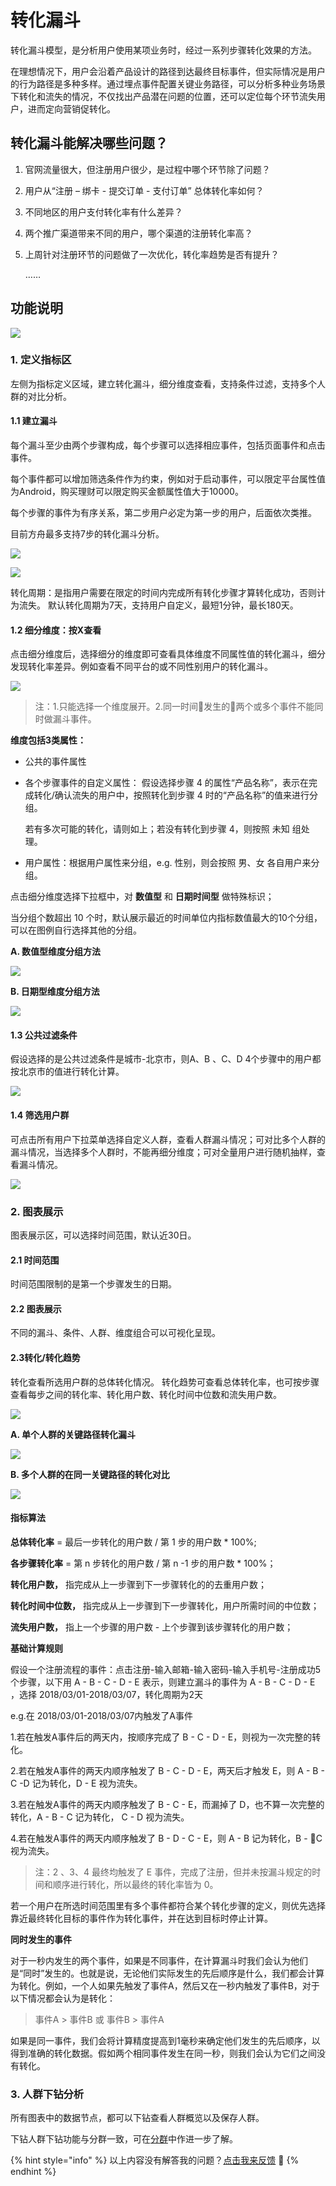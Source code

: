 # 转化漏斗

转化漏斗模型，是分析用户使用某项业务时，经过一系列步骤转化效果的方法。

在理想情况下，用户会沿着产品设计的路径到达最终目标事件，但实际情况是用户的行为路径是多种多样。通过埋点事件配置关键业务路径，可以分析多种业务场景下转化和流失的情况，不仅找出产品潜在问题的位置，还可以定位每个环节流失用户，进而定向营销促转化。

## 转化漏斗能解决哪些问题？

1. 官网流量很大，但注册用户很少，是过程中哪个环节除了问题？
2. 用户从“注册 – 绑卡 - 提交订单 - 支付订单” 总体转化率如何？
3. 不同地区的用户支付转化率有什么差异？
4. 两个推广渠道带来不同的用户，哪个渠道的注册转化率高？
5. 上周针对注册环节的问题做了一次优化，转化率趋势是否有提升？

   ……

## 功能说明

![](../../.gitbook/assets/image%20%28203%29.png)

### 1. 定义指标区

左侧为指标定义区域，建立转化漏斗，细分维度查看，支持条件过滤，支持多个人群的对比分析。

#### 1.1 建立漏斗

每个漏斗至少由两个步骤构成，每个步骤可以选择相应事件，包括页面事件和点击事件。

每个事件都可以增加筛选条件作为约束，例如对于启动事件，可以限定平台属性值为Android，购买理财可以限定购买金额属性值大于10000。

每个步骤的事件为有序关系，第二步用户必定为第一步的用户，后面依次类推。

目前方舟最多支持7步的转化漏斗分析。

![ ](https://imguserradar.analysys.cn/fangzhou/img/2018/08/201808131456479578.png)

![ ](https://imguserradar.analysys.cn/fangzhou/img/2018/08/201808131501146676.png)

转化周期：是指用户需要在限定的时间内完成所有转化步骤才算转化成功，否则计为流失。 默认转化周期为7天，支持用户自定义，最短1分钟，最长180天。

#### 1.2 细分维度：按X查看

点击细分维度后，选择细分的维度即可查看具体维度不同属性值的转化漏斗，细分发现转化率差异。例如查看不同平台的或不同性别用户的转化漏斗。

![](../../.gitbook/assets/image%20%28116%29.png)

> 注：1.只能选择一个维度展开。2.同一时间发生的两个或多个事件不能同时做漏斗事件。

**维度包括3类属性：**

* 公共的事件属性
* 各个步骤事件的自定义属性： 假设选择步骤 4 的属性“产品名称”，表示在完成转化/确认流失的用户中，按照转化到步骤 4 时的“产品名称”的值来进行分组。

  若有多次可能的转化，请则如上；若没有转化到步骤 4，则按照 未知 组处理。

* 用户属性：根据用户属性来分组，e.g. 性别，则会按照 男、女 各自用户来分组。

点击细分维度选择下拉框中，对 **数值型** 和 **日期时间型** 做特殊标识；

当分组个数超出 10 个时，默认展示最近的时间单位内指标数值最大的10个分组，可以在图例自行选择其他的分组。

**A. 数值型维度分组方法**

![ ](https://imguserradar.analysys.cn/fangzhou/img/2018/08/201808141124296588.png)

**B. 日期型维度分组方法**

![ ](https://imguserradar.analysys.cn/fangzhou/img/2018/08/201808141129271063.gif)

#### 1.3 公共过滤条件

假设选择的是公共过滤条件是城市-北京市，则A、B 、C、D 4个步骤中的用户都按北京市的值进行转化计算。

![ ](https://imguserradar.analysys.cn/fangzhou/img/2018/08/201808171408208357.png)

#### 1.4 筛选用户群

可点击所有用户下拉菜单选择自定义人群，查看人群漏斗情况；可对比多个人群的漏斗情况，当选择多个人群时，不能再细分维度；可对全量用户进行随机抽样，查看漏斗情况。

![ ](https://imguserradar.analysys.cn/fangzhou/img/2018/08/201808141134020903.png)

### 2. 图表展示

图表展示区，可以选择时间范围，默认近30日。

#### 2.1 时间范围

时间范围限制的是第一个步骤发生的日期。

#### 2.2 图表展示

不同的漏斗、条件、人群、维度组合可以可视化呈现。

#### 2.3转化/转化趋势

转化查看所选用户群的总体转化情况。 转化趋势可查看总体转化率，也可按步骤查看每步之间的转化率、转化用户数、转化时间中位数和流失用户数。

![ ](https://imguserradar.analysys.cn/fangzhou/img/2018/08/201808141144409929.png)

**A. 单个人群的关键路径转化漏斗**

![ ](https://imguserradar.analysys.cn/fangzhou/img/2018/08/201808141017396454.png)

**B. 多个人群的在同一关键路径的转化对比**

![ ](https://imguserradar.analysys.cn/fangzhou/img/2018/08/201808141019522396.png)

#### 指标算法

**总体转化率** = 最后一步转化的用户数 / 第 1 步的用户数 \* 100%;

**各步骤转化率** = 第 n 步转化的用户数 / 第 n -1 步的用户数 \* 100%；

**转化用户数，** 指完成从上一步骤到下一步骤转化的的去重用户数；

**转化时间中位数，** 指完成从上一步骤到下一步骤转化，用户所需时间的中位数；

**流失用户数，** 指上一个步骤的用户数 - 上个步骤到该步骤转化的用户数；

**基础计算规则**

假设一个注册流程的事件：点击注册-输入邮箱-输入密码-输入手机号-注册成功5个步骤，以下用 A - B - C - D - E 表示，则建立漏斗的事件为 A - B - C - D - E ，选择 2018/03/01-2018/03/07，转化周期为2天

e.g.在 2018/03/01-2018/03/07内触发了A事件

1.若在触发A事件后的两天内，按顺序完成了 B - C - D - E，则视为一次完整的转化。

2.若在触发A事件的两天内顺序触发了 B - C - D - E，两天后才触发 E，则 A - B - C -D 记为转化，D - E 视为流失。

3.若在触发A事件的两天内顺序触发了 B - C - E，而漏掉了 D，也不算一次完整的转化，A - B - C 记为转化， C - D 视为流失。

4.若在触发A事件的两天内顺序触发了 B - D - C - E，则 A - B 记为转化，B - C 视为流失。

> 注：2 、3、4 最终均触发了 E 事件，完成了注册，但并未按漏斗规定的时间和顺序进行转化，所以最终的转化率皆为 0。

若一个用户在所选时间范围里有多个事件都符合某个转化步骤的定义，则优先选择靠近最终转化目标的事件作为转化事件，并在达到目标时停止计算。

**同时发生的事件**

对于一秒内发生的两个事件，如果是不同事件，在计算漏斗时我们会认为他们是“同时”发生的。也就是说，无论他们实际发生的先后顺序是什么，我们都会计算为转化。例如，一个人如果先触发了事件A，然后又在一秒内触发了事件B，对于以下情况都会认为是转化：

> 事件A &gt; 事件B 或 事件B &gt; 事件A

如果是同一事件，我们会将计算精度提高到1毫秒来确定他们发生的先后顺序，以得到准确的转化数据。假如两个相同事件发生在同一秒，则我们会认为它们之间没有转化。

### 3. 人群下钻分析

所有图表中的数据节点，都可以下钻查看人群概览以及保存人群。

下钻人群下钻功能与分群一致，可在[分群](../segmentation/)中作进一步了解。



{% hint style="info" %}
以上内容没有解答我的问题？[点击我来反馈](https://support.qq.com/products/118522/) 🚀
{% endhint %}

